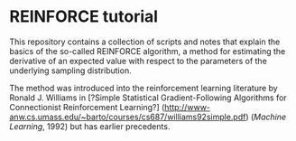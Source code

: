 REINFORCE tutorial
=================

This repository contains a collection of scripts and notes that explain the basics of the so-called REINFORCE algorithm, a method for estimating the derivative of an expected value with respect to the parameters of the underlying sampling distribution.

The method was introduced into the reinforcement learning literature by Ronald J. Williams in [?Simple Statistical Gradient-Following Algorithms for Connectionist Reinforcement Learning?] (http://www-anw.cs.umass.edu/~barto/courses/cs687/williams92simple.pdf) (_Machine Learning_, 1992) but has earlier precedents.
